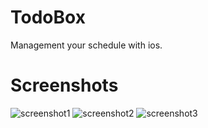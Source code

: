 # TodoBox
Management your schedule with ios.
# Screenshots
![screenshot1](https://cloud.githubusercontent.com/assets/12579959/21634826/4361e2de-d29d-11e6-9950-dcf2c45fb1bd.png)
![screenshot2](https://cloud.githubusercontent.com/assets/12579959/21634829/4391619e-d29d-11e6-8759-3f5ee381a750.png)
![screenshot3](https://cloud.githubusercontent.com/assets/12579959/21634830/43dd626a-d29d-11e6-8071-2af912b021fe.png)
